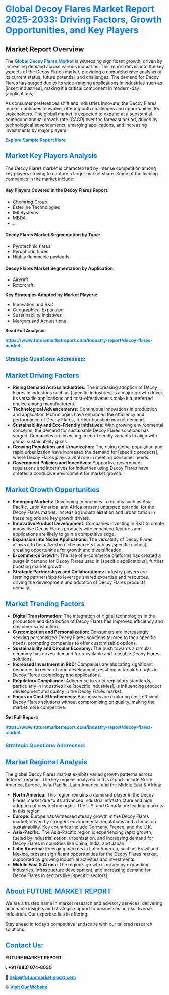 <h1 style="color: #007BFF;">Global Decoy Flares Market Report 2025-2033: Driving Factors, Growth Opportunities, and Key Players</h1>

<section id="overview">
<h2>Market Report Overview</h2>
<p>The <a href="https://www.futuremarketreport.com/industry-report/decoy-flares-market" style="color: #007BFF; text-decoration: none;"><strong>Global Decoy Flares Market</strong></a> is witnessing significant growth, driven by increasing demand across various industries. This report delves into the key aspects of the Decoy Flares market, providing a comprehensive analysis of its current status, future potential, and challenges. The demand for Decoy Flares has surged due to its wide-ranging applications in industries such as [insert industries], making it a critical component in modern-day [applications].</p>
<p>As consumer preferences shift and industries innovate, the Decoy Flares market continues to evolve, offering both challenges and opportunities for stakeholders. The global market is expected to expand at a substantial compound annual growth rate (CAGR) over the forecast period, driven by technological advancements, emerging applications, and increasing investments by major players.</p>
</section>

<section id="overview">
<p><a href="https://www.futuremarketreport.com/request-sample/reportId=28000" style="color: #007BFF; text-decoration: none;"><strong>Explore Sample Report Here</strong></a></p>
</section>

<section id="key-players">
<h2 style="color: #007BFF;">Market Key Players Analysis</h2>
<p>The Decoy Flares market is characterized by intense competition among key players striving to capture a larger market share. Some of the leading companies in the market include:</p>
<h4>Key Players Covered in the Decoy Flares Report:</h4>
<ul><li>Chemring Group</li><li>Esterline Technologies</li><li>IMI Systems</li><li>MBDA</li><li>...</li></ul>
<h4>Decoy Flares Market Segmentation by Type:</h4>
<ul><li>Pyrotechnic flares</li><li>Pyrophoric flares</li><li>Highly flammable payloads</li></ul>

<h4>Decoy Flares Market Segmentation by Application:</h4>
<ul><li>Aircraft</li><li>Rotorcraft</li></ul>
<p><strong>Key Strategies Adopted by Market Players:</strong></p>
<ul>
<li>Innovation and R&D</li>
<li>Geographical Expansion</li>
<li>Sustainability Initiatives</li>
<li>Mergers and Acquisitions</li>
</ul>
</section>

<section>
<p><strong>Read Full Analysis: </strong></p><a href="https://www.futuremarketreport.com/industry-report/decoy-flares-market" style="color: #007BFF; text-decoration: none;"><strong>https://www.futuremarketreport.com/industry-report/decoy-flares-market</strong></a>
<h3 style="color: #007BFF;">Strategic Questions Addressed:</h3>
</section>

<section id="driving-factors">
<h2 style="color: #007BFF;">Market Driving Factors</h2>
<ul>
<li><strong>Rising Demand Across Industries:</strong> The increasing adoption of Decoy Flares in industries such as [specific industries] is a major growth driver. Its versatile applications and cost-effectiveness make it a preferred choice among manufacturers.</li>
<li><strong>Technological Advancements:</strong> Continuous innovations in production and application technologies have enhanced the efficiency and performance of Decoy Flares, further boosting market demand.</li>
<li><strong>Sustainability and Eco-Friendly Initiatives:</strong> With growing environmental concerns, the demand for sustainable Decoy Flares solutions has surged. Companies are investing in eco-friendly variants to align with global sustainability goals.</li>
<li><strong>Growing Population and Urbanization:</strong> The rising global population and rapid urbanization have increased the demand for [specific products], where Decoy Flares plays a vital role in meeting consumer needs.</li>
<li><strong>Government Policies and Incentives:</strong> Supportive government regulations and incentives for industries using Decoy Flares have created a conducive environment for market growth.</li>
</ul>
</section>

<section id="growth-opportunities">
<h2 style="color: #007BFF;">Market Growth Opportunities</h2>
<ul>
<li><strong>Emerging Markets:</strong> Developing economies in regions such as Asia-Pacific, Latin America, and Africa present untapped potential for the Decoy Flares market. Increasing industrialization and urbanization in these regions are key growth drivers.</li>
<li><strong>Innovative Product Development:</strong> Companies investing in R&D to create innovative Decoy Flares products with enhanced features and applications are likely to gain a competitive edge.</li>
<li><strong>Expansion into Niche Applications:</strong> The versatility of Decoy Flares allows it to be utilized in niche markets such as [specific niches], creating opportunities for growth and diversification.</li>
<li><strong>E-commerce Growth:</strong> The rise of e-commerce platforms has created a surge in demand for Decoy Flares used in [specific applications], further boosting market growth.</li>
<li><strong>Strategic Partnerships and Collaborations:</strong> Industry players are forming partnerships to leverage shared expertise and resources, driving the development and adoption of Decoy Flares products globally.</li>
</ul>
</section>

<section id="trending-factors">
<h2 style="color: #007BFF;">Market Trending Factors</h2>
<ul>
<li><strong>Digital Transformation:</strong> The integration of digital technologies in the production and distribution of Decoy Flares has improved efficiency and customer satisfaction.</li>
<li><strong>Customization and Personalization:</strong> Consumers are increasingly seeking personalized Decoy Flares solutions tailored to their specific needs, prompting companies to offer customizable options.</li>
<li><strong>Sustainability and Circular Economy:</strong> The push towards a circular economy has driven demand for recyclable and reusable Decoy Flares solutions.</li>
<li><strong>Increased Investment in R&D:</strong> Companies are allocating significant resources to research and development, resulting in breakthroughs in Decoy Flares technology and applications.</li>
<li><strong>Regulatory Compliance:</strong> Adherence to strict regulatory standards, particularly in industries like [specific industries], is influencing product development and quality in the Decoy Flares market.</li>
<li><strong>Focus on Cost-Effectiveness:</strong> Businesses are exploring cost-efficient Decoy Flares solutions without compromising on quality, making the market more competitive.</li>
</ul>
</section>

<section>
<p><strong>Get Full Report: </strong></p><a href="https://www.futuremarketreport.com/industry-report/decoy-flares-market" style="color: #007BFF; text-decoration: none;"><strong>https://www.futuremarketreport.com/industry-report/decoy-flares-market</strong></a>
<h3 style="color: #007BFF;">Strategic Questions Addressed:</h3>
</section>


<section id="regional-analysis">
<h2 style="color: #007BFF;">Market Regional Analysis</h2>
<p>The global Decoy Flares market exhibits varied growth patterns across different regions. The key regions analyzed in this report include North America, Europe, Asia-Pacific, Latin America, and the Middle East & Africa:</p>
<ul>
<li><strong>North America:</strong> This region remains a dominant player in the Decoy Flares market due to its advanced industrial infrastructure and high adoption of new technologies. The U.S. and Canada are leading markets in this region.</li>
<li><strong>Europe:</strong> Europe has witnessed steady growth in the Decoy Flares market, driven by stringent environmental regulations and a focus on sustainability. Key countries include Germany, France, and the U.K.</li>
<li><strong>Asia-Pacific:</strong> The Asia-Pacific region is experiencing rapid growth, fueled by industrialization, urbanization, and increasing demand for Decoy Flares in countries like China, India, and Japan.</li>
<li><strong>Latin America:</strong> Emerging markets in Latin America, such as Brazil and Mexico, present significant opportunities for the Decoy Flares market, supported by growing industrial activities and investments.</li>
<li><strong>Middle East & Africa:</strong> The region’s growth is driven by expanding industries, infrastructure development, and increasing demand for Decoy Flares in sectors like [specific sectors].</li>
</ul>
</section>

<footer>
<h2 style="color: #007BFF;">About FUTURE MARKET REPORT</h2>
<p>We are a trusted name in market research and advisory services, delivering actionable insights and strategic support to businesses across diverse industries. Our expertise lies in offering:</p>

<p>Stay ahead in today’s competitive landscape with our tailored research solutions.</p>

<h2 style="color: #007BFF;">Contact Us:</h2>
<p><strong>FUTURE MARKET REPORT</strong></p>
<p>📞 <strong>+91 (883) 074-8030</strong></p>
<p>📧 <strong><a href="mailto:help@futuremarketreport.com" style="color: #007BFF;">help@futuremarketreport.com</a></strong></p>
<p>🌐 <strong><a href="https://www.futuremarketreport.com/" style="color: #007BFF;">Visit Our Website</a></strong></p>
</footer>